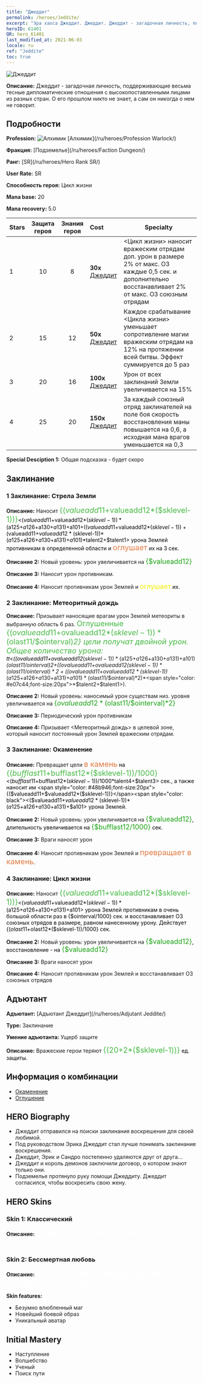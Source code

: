 ```yaml
---
title: "Джеддит"
permalink: /heroes/Jeddite/
excerpt: "Эра хаоса Джеддит. Джеддит. Джеддит - загадочная личность, поддерживающие весьма тесные дипломатические отношения с высокопоставленными лицами из разных стран. О его прошлом никто не знает, а сам он никогда о нем не говорит."
heroID: 61401
QR: hero_61401
last_modified_at: 2021-06-03
locale: ru
ref: "Jeddite"
toc: true
---
```

  ![Джеддит](/images/h/h_Jeddite.jpg)

 **Описание:** Джеддит - загадочная личность, поддерживающие весьма тесные дипломатические отношения с высокопоставленными лицами из разных стран. О его прошлом никто не знает, а сам он никогда о нем не говорит.
## Подробности
 **Profession:** ![Алхимик](/images/h/h_prof_11.png)  [Алхимик](/ru/heroes/Profession Warlock/)

 **Фракция:** [Подземелье](/ru/heroes/Faction Dungeon/)

 **Ранг:** [SR](/ru/heroes/Hero Rank SR/)

 **User Rate:** SR

 **Способность героя:** Цикл жизни

 **Mana base:** 20

 **Mana recovery:** 5.0


  | Stars | Защита героя | Знания героя | Cost |     Specialty     |
  |---------|:---------------:|:---------------:|:--|--------------------|
  |    1    | 10 | 8 | **30x** [Джеддит](/ItemsRU/her_391/) | <Цикл жизни> наносит вражеским отрядам доп. урон в размере 2% от макс. ОЗ каждые 0,5 сек. и дополнительно восстанавливает 2% от макс. ОЗ союзным отрядам |
  |    2    | 15 | 12 | **50x** [Джеддит](/ItemsRU/her_391/) | Каждое срабатывание <Цикла жизни> уменьшает сопротивление магии вражеским отрядам на 12% на протяжении всей битвы. Эффект суммируется до 5 раз |
  |    3    | 20 | 16 | **100x** [Джеддит](/ItemsRU/her_391/) | Урон от всех заклинаний Земли увеличивается на 15% |
  |    4    | 25 | 20 | **150x** [Джеддит](/ItemsRU/her_391/) | За каждый союзный отряд заклинателей на поле боя скорость восстановления маны повышается на 0,6, а исходная мана врагов уменьшается на 0,3 |

 **Special Desciption 1:** Общая подсказка - будет скоро

## Заклинание
### 1 Заклинание: Стрела Земли
 **Описание:** Наносит <span style="color: #48b946;font-size:20px">{($valueadd11+$valueadd12*($sklevel-1))}</span><span style="color: black"><($valueadd11+$valueadd12*($sklevel-1))*($a125+$a126+$a130+$a131)+$a101+(($valueadd11+$valueadd12*($sklevel-1))+($valueadd11+$valueadd12*($sklevel-1))*($a125+$a126+$a130+$a131)+$a101)*$talent2+$talent1> урона Землей противникам в определенной области и <span style="color: #e07c44;font-size:20px">оглушает</span><span style="color: black"> их на 3 сек.

 **Описание 2:** Новый уровень: урон увеличивается на <span style="color: #1ca216;font-size:18px">{$valueadd12}</span><span style="color: black">

 **Описание 3:** Наносит урон противникам.

 **Описание 4:** Наносит противникам урон Землей и <span style="color: #f0f000;font-size:18px">оглушает</span><span style="color: black"> их.

### 2 Заклинание: Метеоритный дождь
 **Описание:** Призывает наносящие врагам урон Землей метеориты в выбранную область 6 раз. <span style="color: #48b946;font-size:20px">Оглушенные {($ovalueadd11+$ovalueadd12*($sklevel-1))*($olast11/$ointerval)*2} цели получат двойной урон. Общее количество урона: </span><span style="color: black">$t$t<(($ovalueadd11+$ovalueadd12*($sklevel-1))*($a125+$a126+$a130+$a131)+$a101)*($olast11/$ointerval)*2+(($ovalueadd11+$ovalueadd12*($sklevel-1))*($olast11/$ointerval)*2+(($ovalueadd11+$ovalueadd12*($sklevel-1))*($a125+$a126+$a130+$a131)+$a101)*($olast11/$ointerval)*2)*<span style="color: #e07c44;font-size:20px">*$talent2+$talent1>).

 **Описание 2:** Новый уровень: наносимый урон существам низ. уровня увеличивается на <span style="color: #1ca216;font-size:18px">{$ovalueadd12*($olast11/$ointerval)*2}</span><span style="color: black">

 **Описание 3:** Периодический урон противникам

 **Описание 4:** Призывает <Метеоритный дождь> в целевой зоне, который наносит постоянный урон Землей вражеским отрядам.

### 3 Заклинание: Окаменение
 **Описание:** Превращает цели <span style="color: #e07c44;font-size:20px">в камень</span><span style="color: black"> на <span style="color: #48b946;font-size:20px">{($bufflast11+$bufflast12*($sklevel-1))/1000}</span><span style="color: black"><($bufflast11+$bufflast12*($sklevel-1))/1000*$talent4+$talent3> сек., а также наносит им <span style="color: #48b946;font-size:20px">{($valueadd11+$valueadd12*($sklevel-1))}</span><span style="color: black"><($valueadd11+$valueadd12*($sklevel-1))*($a125+$a126+$a130+$a131)+$a101> урона Землей.

 **Описание 2:** Новый уровень: урон увеличивается на <span style="color: #1ca216;font-size:18px">{$valueadd12}</span><span style="color: black">, длительность увеличивается на <span style="color: #1ca216;font-size:18px">{$bufflast12/1000}</span><span style="color: black"> сек.

 **Описание 3:** Враги наносят урон

 **Описание 4:** Наносит противникам урон Землей и <span style="color: #e07c44;font-size:20px">превращает в камень</span><span style="color: black">.

### 4 Заклинание: Цикл жизни
 **Описание:** Наносит <span style="color: #48b946;font-size:20px">{($valueadd11+$valueadd12*($sklevel-1))}</span><span style="color: black"><($valueadd11+$valueadd12*($sklevel-1))*($a125+$a126+$a130+$a131)+$a101> урона Землей противникам в очень большой области раз в {$ointerval/1000} сек. и восстанавливает ОЗ союзных отрядов в размере, равном нанесенному урону. Действует {($olast11+$olast12*($sklevel-1))/1000} сек.

 **Описание 2:** Новый уровень: урон увеличивается на <span style="color: #1ca216;font-size:18px">{$valueadd12}</span><span style="color: black">, восстановление - на <span style="color: #1ca216;font-size:18px">{$valueadd12}</span><span style="color: black">

 **Описание 3:** Враги наносят урон

 **Описание 4:** Наносит противникам урон Землей и восстанавливает ОЗ союзных отрядов


## Адъютант

 **Адъютант:**  [Адъютант Джеддит](/ru/heroes/Adjutant Jeddite/) 

 **Type:**  Заклинание 

 **Умение адъютанта:**  Ущерб защите 

 **Описание:** Вражеские герои теряют <span style="color: #48b946;font-size:20px">{(20+2*($sklevel-1))}</span><span style="color: black"> ед. защиты.

## Информация о комбинации

* [Окаменение](/ru/combination/Окаменение/) 
* [Оглушение](/ru/combination/Оглушение/) 

## HERO Biography
   - Джеддит отправился на поиски заклинания воскрешения для своей любимой.
   - Под руководством Эрика Джеддит стал лучше понимать заклинание воскрешения.
   - Джеддит, Эрик и Сандро постепенно удаляются друг от друга...
   - Джеддит и король демонов заключили договор, о котором знают только они.
   - Подземелье протянуло руку помощи Джеддиту. Джеддит согласился, чтобы воскресить свою жену.

## HERO Skins
### Skin 1: **Классический**

 **Описание:** <span style="color: #ffffff;font-size:20px">О том, что некроманты много знают о смерти, и говорить не стоит.</span>


### Skin 2: **Бессмертная любовь**

 **Описание:** <span style="color: #ffffff;font-size:20px">Все, что делает Джеддит, направлено на воскрешение его жены.</span>

 **Skin features:** 

   - Безумно влюбленный маг
   - Новейший боевой образ
   - Уникальный аватар


## Initial Mastery
   - Наступление
   - Волшебство
   - Ученый
   - Поиск пути
